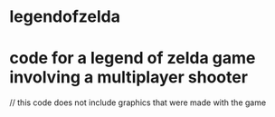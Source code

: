 # legendofzelda
# code for a legend of zelda game involving a multiplayer shooter
// this code does not include graphics that were made with the game

